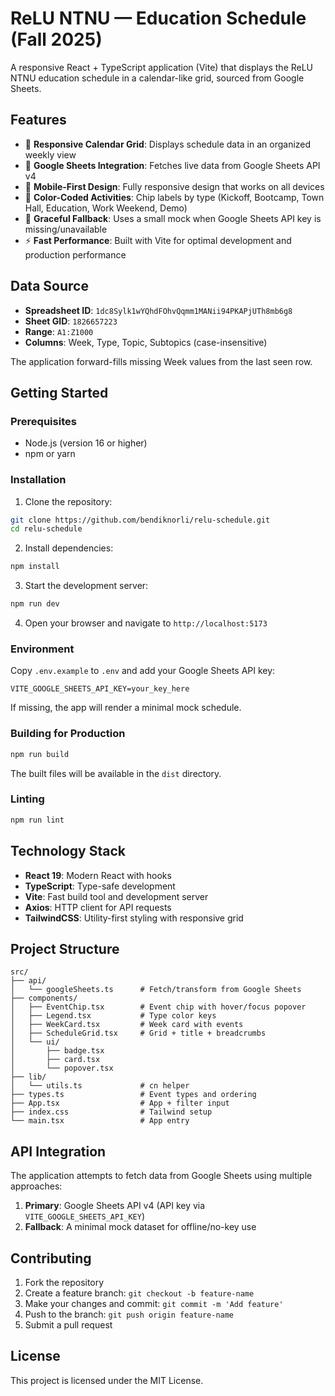 # ReLU NTNU — Education Schedule (Fall 2025)

A responsive React + TypeScript application (Vite) that displays the ReLU NTNU education schedule in a calendar-like grid, sourced from Google Sheets.

## Features

-   📅 **Responsive Calendar Grid**: Displays schedule data in an organized weekly view
-   🔗 **Google Sheets Integration**: Fetches live data from Google Sheets API v4
-   📱 **Mobile-First Design**: Fully responsive design that works on all devices
-   🎨 **Color-Coded Activities**: Chip labels by type (Kickoff, Bootcamp, Town Hall, Education, Work Weekend, Demo)
-   🔄 **Graceful Fallback**: Uses a small mock when Google Sheets API key is missing/unavailable
-   ⚡ **Fast Performance**: Built with Vite for optimal development and production performance

## Data Source

-   **Spreadsheet ID**: `1dc8Sylk1wYQhdFOhvQqmm1MANii94PKAPjUTh8mb6g8`
-   **Sheet GID**: `1826657223`
-   **Range**: `A1:Z1000`
-   **Columns**: Week, Type, Topic, Subtopics (case-insensitive)

The application forward-fills missing Week values from the last seen row.

## Getting Started

### Prerequisites

-   Node.js (version 16 or higher)
-   npm or yarn

### Installation

1. Clone the repository:

```bash
git clone https://github.com/bendiknorli/relu-schedule.git
cd relu-schedule
```

2. Install dependencies:

```bash
npm install
```

3. Start the development server:

```bash
npm run dev
```

4. Open your browser and navigate to `http://localhost:5173`

### Environment

Copy `.env.example` to `.env` and add your Google Sheets API key:

```
VITE_GOOGLE_SHEETS_API_KEY=your_key_here
```

If missing, the app will render a minimal mock schedule.

### Building for Production

```bash
npm run build
```

The built files will be available in the `dist` directory.

### Linting

```bash
npm run lint
```

## Technology Stack

-   **React 19**: Modern React with hooks
-   **TypeScript**: Type-safe development
-   **Vite**: Fast build tool and development server
-   **Axios**: HTTP client for API requests
-   **TailwindCSS**: Utility-first styling with responsive grid

## Project Structure

```
src/
├── api/
│   └── googleSheets.ts      # Fetch/transform from Google Sheets
├── components/
│   ├── EventChip.tsx        # Event chip with hover/focus popover
│   ├── Legend.tsx           # Type color keys
│   ├── WeekCard.tsx         # Week card with events
│   ├── ScheduleGrid.tsx     # Grid + title + breadcrumbs
│   └── ui/
│       ├── badge.tsx
│       ├── card.tsx
│       └── popover.tsx
├── lib/
│   └── utils.ts             # cn helper
├── types.ts                 # Event types and ordering
├── App.tsx                  # App + filter input
├── index.css                # Tailwind setup
└── main.tsx                 # App entry
```

## API Integration

The application attempts to fetch data from Google Sheets using multiple approaches:

1. **Primary**: Google Sheets API v4 (API key via `VITE_GOOGLE_SHEETS_API_KEY`)
2. **Fallback**: A minimal mock dataset for offline/no-key use

## Contributing

1. Fork the repository
2. Create a feature branch: `git checkout -b feature-name`
3. Make your changes and commit: `git commit -m 'Add feature'`
4. Push to the branch: `git push origin feature-name`
5. Submit a pull request

## License

This project is licensed under the MIT License.

